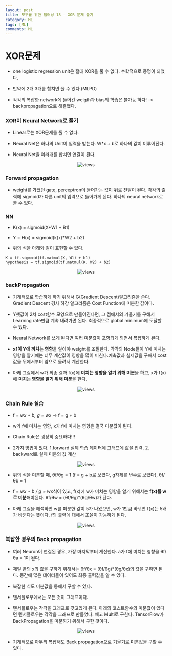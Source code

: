 ```yaml
---
layout: post
title: 모두를 위한 딥러닝 18 - XOR 문제 풀기
category: ML
tags: [ML]
comments: ML
---
```


# XOR문제

- one logistic regression unit은 절대 XOR을 풀 수 없다. 수학적으로 증명이 되었다.

- 만약에 2개 3개를 합치면 풀 수 있다.(MLPD)

- 각각의 복잡한 network에 들어간 weigth과 bias의 학습은 불가능 하다! -> backpropagation으로 해결했다.

### XOR이 Neural Network로 풀기

- Linear로는 XOR문제를 풀 수 없다.

- Neural Net은 하나의 Unit이 입력을 받는다. W*x + b로 하나의 값이 이루어진다.

- Neural Net을 여러개를 합치면 연결이 된다.

<center>
<figure>
<img src="https://imgur.com/QuU6wHX.png" alt="views">
<figcaption></figcaption>
</figure>
</center>

### Forward propagation

- weight를 가졌던 gate, perceptron이 들어가는 값이 뒤로 전달이 된다. 각각의 출력에 sigmoid가 다른 unit의 입력으로 들어가게 된다. 하나의 neural network로 볼 수 있다.

### NN

- K(x) = sigmoid(X*W1 + B1)

- Y = H(x) = sigmoid(k(x)*W2 + b2)

- 위의 식을 아래와 같이 표현할 수 있다.

```
K = tf.sigmoid(tf.matmul(X, W1) + b1)
hypothesis = tf.sigmoid(tf.matmul(K, W2) + b2)
```

<center>
<figure>
<img src="https://imgur.com/Pb1punP.png" alt="views">
<figcaption></figcaption>
</figure>
</center>

### backPropagation

- 기계적으로 학습하게 하기 위해서 G(Gradient Descent)알고리즘을 쓴다. Gradient Descent 경사 하강 알고리즘은 Cost Function에 미분한 값이다.

- Y햇값이 2차 cost함수 모양으로 만들어진다면, 그 점에서의 기울기를 구해서 Learning rate만큼 계속 내려가면 된다. 최종적으로 global minimum에 도달할 수 있다.

- Neural Network를 쓰게 된다면 여러 미분값이 포함되게 되면서 복잡하게 된다.

- **x1이 Y에 끼치는 영향**을 알아야 weight를 조절한다. 각각의 Node들이 Y에 미치는 영향을 알기에는 너무 계산값이 영향을 많이 미친다.예측값과 실제값을 구해서 cost값을 뒤에서부터 앞으로 돌려서 계산한다.

- 아래 그림에서 w가 최종 결과 f(x)에 **미치는 영향을 알기 위해 미분**을 하고, x가 f(x)에 **미치는 영향을 알기 위해 미분**을 한다.

<center>
<figure>
<img src="https://imgur.com/wA04c86.png" alt="views">
<figcaption></figcaption>
</figure>
</center>


### Chain Rule 실습

- f = w*x + b, g = w*x => f = g + b

- w가 f에 미치는 영향, x가 f에 미치는 영향은 결국 미분값이 된다.

- Chain Rule은 굉장히 중요하다!!!

- 2가지 방법이 있다. 1.forward 실제 학습 데이터에 그래프에 값을 입력. 2. backward로 실제 미분의 값 계산

<center>
<figure>
<img src="https://imgur.com/lzEjVaY.png" alt="views">
<figcaption></figcaption>
</figure>
</center>

- 위의 식을 미분할 때, θf/θg = 1 (f = g + b로 보았다, g자체를 변수로 보았다), θf/θb = 1

- f = w*x + b / g = w*x식이 있고, f(x)에 w가 미치는 영향을 알기 위해서는 **f(x)를 w로 미분**해야된다. θf/θw = (θf/θg)*(θg/θw)가 된다.

- 아래 그림을 해석하면 w를 미분한 값이 5가 나왔으면, w가 1만큼 바뀌면 f(x)는 5배가 바뀐다는 뜻이다. f의 출력에 대해서 조율이 가능하게 된다.

<center>
<figure>
<img src="https://imgur.com/39aKYIh.png" alt="views">
<figcaption></figcaption>
</figure>
</center>

### 복잡한 경우의 Back propagation

- 여러 Neuron이 연결된 경우, 가장 마지막부터 계산한다. a가 f에 미치는 영향을 θf/θa = 1이 된다.

- 제일 끝의 x의 값을 구하기 위해서는 θf/θx = (θf/θg)*(θg/θx)의 값을 구하면 된다. 중간에 많은 데이터들이 있어도 최종 출력값을 알 수 있다.

- 복잡한 식도 미분값을 통해서 구할 수 있다.

- 텐서플로우에서는 모든 것이 그래프이다.

- 텐서플로우는 각각을 그래프로 갖고있게 된다. 아래의 코스트함수의 미분값이 있다면 텐서플로우는 각각을 그래프로 만들었다. 빼고 Multi로 구한다. TensorFlow가 BackPropagation을 미분하기 위해서 구한 것이다.

<center>
<figure>
<img src="https://imgur.com/A1n9RtM.png" alt="views">
<figcaption></figcaption>
</figure>
</center>

- 기계적으로 아무리 복잡해도 Back propagation으로 기울기로 미분값을 구할 수 있다.

